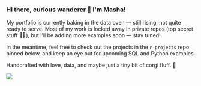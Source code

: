 ### Hi there, curious wanderer 👋 I'm Masha! 

My portfolio is currently baking in the data oven — still rising, not quite ready to serve.
Most of my work is locked away in private repos (top secret stuff 🕵️‍♀️), but I’ll be adding more examples soon — stay tuned!

In the meantime, feel free to check out the projects in the `r-projects` repo pinned below, and keep an eye out for upcoming SQL and Python examples.

Handcrafted with love, data, and maybe just a tiny bit of corgi fluff. 💛

<!--
**mashuzza/mashuzza** is a ✨ _special_ ✨ repository because its `README.md` (this file) appears on your GitHub profile.

Here are some ideas to get you started:

- 🔭 I’m currently working on ...
- 🌱 I’m currently learning ...
- 👯 I’m looking to collaborate on ...
- 🤔 I’m looking for help with ...
- 💬 Ask me about ...
- 📫 How to reach me: ...
- 😄 Pronouns: ...
- ⚡ Fun fact: ...


-->


![](https://komarev.com/ghpvc/?username=mashuzza&color=FAD156)

